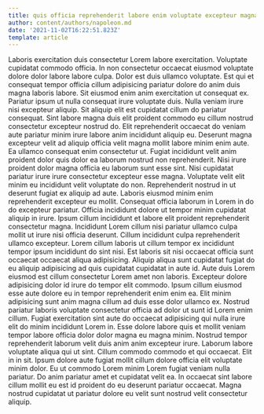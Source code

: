 ```yaml
---
title: quis officia reprehenderit labore enim voluptate excepteur magna fugiat consectetur
author: content/authors/napoleon.md
date: '2021-11-02T16:22:51.823Z'
template: article
---
```


Laboris exercitation duis consectetur Lorem labore exercitation. Voluptate cupidatat commodo officia. In non consectetur occaecat eiusmod voluptate dolore dolor labore labore culpa. Dolor est duis ullamco voluptate. Est qui et consequat tempor officia cillum adipisicing pariatur dolore do anim duis magna laboris labore. Sit eiusmod enim anim exercitation ut consequat ex. Pariatur ipsum ut nulla consequat irure voluptate duis. Nulla veniam irure nisi excepteur aliquip.
Sit aliquip elit est cupidatat cillum do pariatur consequat. Sint labore magna duis elit proident commodo eu cillum nostrud consectetur excepteur nostrud do. Elit reprehenderit occaecat do veniam aute pariatur minim irure labore anim incididunt aliquip eu. Deserunt magna excepteur velit ad aliquip officia velit magna mollit labore minim enim aute. Ea ullamco consequat enim consectetur ut.
Fugiat incididunt velit anim proident dolor quis dolor ea laborum nostrud non reprehenderit. Nisi irure proident dolor magna officia eu laborum sunt esse sint. Nisi cupidatat pariatur irure irure consectetur excepteur esse magna. Voluptate velit elit minim eu incididunt velit voluptate do non.
Reprehenderit nostrud in ut deserunt fugiat ex aliquip ad aute. Laboris eiusmod minim enim reprehenderit excepteur eu mollit. Consequat officia laborum in Lorem in do do excepteur pariatur. Officia incididunt dolore ut tempor minim cupidatat aliquip in irure. Ipsum cillum incididunt et labore elit proident reprehenderit consectetur magna. Incididunt Lorem cillum nisi pariatur ullamco culpa mollit ut irure nisi officia deserunt. Cillum incididunt culpa reprehenderit ullamco excepteur.
Lorem cillum laboris ut cillum tempor ex incididunt tempor ipsum incididunt do sint nisi. Est laboris sit nisi occaecat officia sunt occaecat occaecat aliqua adipisicing. Aliquip aliqua sunt cupidatat fugiat do eu aliquip adipisicing ad quis cupidatat cupidatat in aute id. Aute duis Lorem eiusmod est cillum consectetur Lorem amet non laboris. Excepteur dolore adipisicing dolor id irure do tempor elit commodo.
Ipsum cillum eiusmod esse aute dolore eu in tempor reprehenderit enim enim ea. Elit minim adipisicing sunt anim magna cillum ad duis esse dolor ullamco ex. Nostrud pariatur laboris voluptate consectetur officia ad dolor ut sunt id Lorem enim cillum. Fugiat exercitation sint aute do occaecat adipisicing qui nulla irure elit do minim incididunt Lorem in. Esse dolore labore quis et mollit veniam tempor labore officia dolor dolor magna eu magna minim. Nostrud tempor reprehenderit laborum velit duis anim anim excepteur irure. Laborum labore voluptate aliqua qui ut sint. Cillum commodo commodo et qui occaecat.
Elit in in sit. Ipsum dolore aute fugiat mollit cillum dolore officia elit voluptate minim dolor. Eu ut commodo Lorem minim Lorem fugiat veniam nulla pariatur. Do anim pariatur amet et cupidatat velit ea. In occaecat sint labore cillum mollit eu est id proident do eu deserunt pariatur occaecat. Magna nostrud cupidatat ut pariatur dolore eu velit sunt nostrud velit consectetur aliquip.
